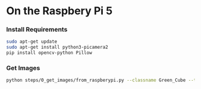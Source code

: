 # On the Raspbery Pi 5

### Install Requirements
```bash
sudo apt-get update
sudo apt-get install python3-picamera2
pip install opencv-python Pillow
```

### Get Images
```bash
python steps/0_get_images/from_raspberypi.py --classname Green_Cube --total_pictures 100 --onkeypress
```
<!-- # Get Images
python from_raspberypi.py --classname Green_Cube --total_pictures 100 -->
